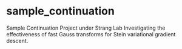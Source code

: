 # sample_continuation
Sample Continuation Project under Strang Lab
Investigating the effectiveness of fast Gauss transforms for Stein variational gradient descent. 
